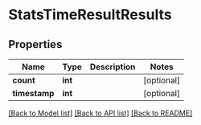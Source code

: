 # StatsTimeResultResults

## Properties
Name | Type | Description | Notes
------------ | ------------- | ------------- | -------------
**count** | **int** |  | [optional] 
**timestamp** | **int** |  | [optional] 

[[Back to Model list]](../../README.md#documentation-for-models) [[Back to API list]](../../README.md#documentation-for-api-endpoints) [[Back to README]](../../README.md)

